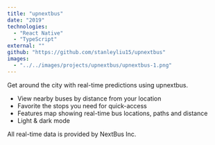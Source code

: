```yaml
---
title: "upnextbus"
date: "2019"
technologies:
  - "React Native"
  - "TypeScript"
external: ""
github: "https://github.com/stanleyliu15/upnextbus"
images:
  - "../../images/projects/upnextbus/upnextbus-1.png"
---
```


Get around the city with real-time predictions using upnextbus.

- View nearby buses by distance from your location
- Favorite the stops you need for quick-access
- Features map showing real-time bus locations, paths and distance
- Light & dark mode

All real-time data is provided by NextBus Inc.
